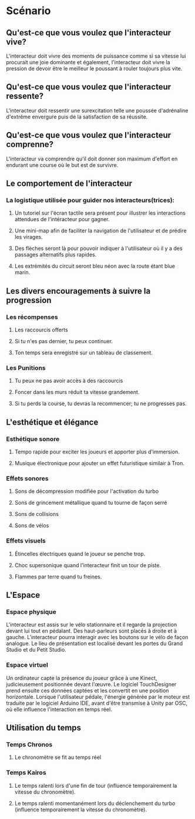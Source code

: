 # Scénario
<!-- Ici mettre tous les documents et références concernant la scéanrisation de l'expérience   -->
## Qu'est-ce que vous voulez que l'interacteur vive?
L'interacteur doit vivre des moments de puissance comme si sa vitesse lui procurait une joie dominante et également, l'interacteur doit vivre la pression de devoir être le meilleur le poussant à rouler toujours plus vite.

## Qu'est-ce que vous voulez que l'interacteur ressente?
L'interacteur doit ressentir une surexcitation telle une poussée d'adrénaline d'extrême envergure puis de la satisfaction de sa réussite.

## Qu'est-ce que vous voulez que l'interacteur comprenne?
L'interacteur va comprendre qu'il doit donner son maximum d'effort en endurant une course où le but est de survivre.

## Le comportement de l'interacteur
### La logistique utilisée pour guider nos interacteurs(trices):

1. Un tutoriel sur l'écran tactile sera présent pour illustrer les interactions attendues de l'intéracteur pour gagner.
2. Une mini-map afin de faciliter la navigation de l'utilisateur et de prédire les virages.

3. Des flèches seront là pour pouvoir indiquer à l'utilisateur où il y a des passages alternatifs plus rapides.

4. Les extrémités du circuit seront bleu néon avec la route étant blue marin.

## Les divers encouragements à suivre la progression
### Les récompenses 

1. Les raccourcis offerts

2. Si tu n'es pas dernier, tu peux continuer.

3. Ton temps sera enregistré sur un tableau de classement.

### Les Punitions

1. Tu peux ne pas avoir accès à des raccourcis

2. Foncer dans les murs réduit ta vitesse grandement. 

3. Si tu perds la course, tu devras la recommencer; tu ne progresses pas.

## L'esthétique et élégance
### Esthétique sonore

1. Tempo rapide pour exciter les joueurs et apporter plus d'immersion.

2. Musique électronique pour ajouter un effet futuristique similair à Tron.

### Effets sonores

1. Sons de décompression modifiée pour l'activation du turbo

2. Sons de grincement métallique quand tu tourne de façon serré

3. Sons de collisions

4. Sons de vélos

### Effets visuels

1. Étincelles électriques quand le joueur se penche trop.

2. Choc supersonique quand l'interacteur finit un tour de piste.

3. Flammes par terre quand tu freines.

## L'Espace

### Espace physique

L'interacteur est assis sur le vélo stationnaire et il regarde la projection devant lui tout en pédalant. Des haut-parleurs sont placés à droite et à gauche. L'interacteur pourra interagir avec les boutons sur le vélo de façon analogue. Le lieu de présentation est localisé devant les portes du Grand Studio et du Petit Studio.

### Espace virtuel

Un ordinateur capte la présence du joueur grâce à une Kinect, judicieusement positionnée devant l'œuvre. Le logiciel TouchDesigner prend ensuite ces données captées et les convertit en une position horizontale. Lorsque l'utilisateur pédale, l'énergie générée par le moteur est traduite par le logiciel Arduino IDE, avant d'être transmise à Unity par OSC, où elle influence l'interaction en temps réel. 

## Utilisation du temps

### Temps Chronos

1. Le chronomètre se fit au temps réel

### Temps Kairos

1. Le temps ralenti lors d'une fin de tour (influence temporairement la vitesse du chronomètre).

2. Le temps ralenti momentanément lors du déclenchement du turbo (influence temporairement la vitesse du chronomètre).
